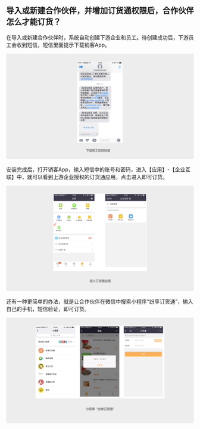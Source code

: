 ## 导入或新建合作伙伴，并增加订货通权限后，合作伙伴怎么才能订货？ ##

在导入或新建合作伙伴时，系统自动创建下游企业和员工。待创建成功后，下游员工会收到短信，短信里面提示下载销客App。

![](image/6.png)

安装完成后，打开销客App，输入短信中的账号和密码，进入【应用】-【企业互联】中，就可以看到上游企业授权的订货通应用，点击进入即可订货。

![](image/7.png)

还有一种更简单的办法，就是让合作伙伴在微信中搜索小程序“纷享订货通”，输入自己的手机，短信验证，即可订货。

![](image/8.png)






